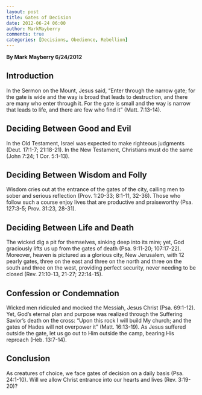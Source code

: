 ```yaml
---
layout: post
title: Gates of Decision
date: 2012-06-24 06:00
author: MarkMayberry
comments: true
categories: [Decisions, Obedience, Rebellion]
---
```

<p style="text-align: left;" align="center"><strong>By Mark Mayberry
6/24/2012</strong></p>

<h2 style="text-align: left;">Introduction</h2>
In the Sermon on the Mount, Jesus said, “Enter through the narrow gate; for the gate is wide and the way is broad that leads to destruction, and there are many who enter through it. For the gate is small and the way is narrow that leads to life, and there are few who find it” (Matt. 7:13-14).
<h2>Deciding Between Good and Evil</h2>
In the Old Testament, Israel was expected to make righteous judgments (Deut. 17:1-7; 21:18-21). In the New Testament, Christians must do the same (John 7:24; 1 Cor. 5:1-13).
<h2>Deciding Between Wisdom and Folly</h2>
Wisdom cries out at the entrance of the gates of the city, calling men to sober and serious reflection (Prov. 1:20-33; 8:1-11, 32-36). Those who follow such a course enjoy lives that are productive and praiseworthy (Psa. 127:3-5; Prov. 31:23, 28-31).
<h2>Deciding Between Life and Death</h2>
The wicked dig a pit for themselves, sinking deep into its mire; yet, God graciously lifts us up from the gates of death (Psa. 9:11-20; 107:17-22). Moreover, heaven is pictured as a glorious city, New Jerusalem, with 12 pearly gates, three on the east and three on the north and three on the south and three on the west, providing perfect security, never needing to be closed (Rev. 21:10-13, 21-27; 22:14-15).
<h2>Confession or Condemnation</h2>
Wicked men ridiculed and mocked the Messiah, Jesus Christ (Psa. 69:1-12). Yet, God’s eternal plan and purpose was realized through the Suffering Savior’s death on the cross: “Upon this rock I will build My church; and the gates of Hades will not overpower it” (Matt. 16:13-19). As Jesus suffered outside the gate, let us go out to Him outside the camp, bearing His reproach (Heb. 13:7-14).
<h2>Conclusion</h2>
As creatures of choice, we face gates of decision on a daily basis (Psa. 24:1-10). Will we allow Christ entrance into our hearts and lives (Rev. 3:19-20)?
